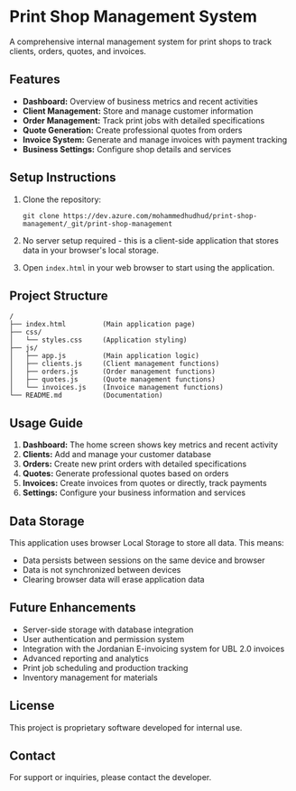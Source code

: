 # Print Shop Management System

A comprehensive internal management system for print shops to track clients, orders, quotes, and invoices.

## Features

- **Dashboard:** Overview of business metrics and recent activities
- **Client Management:** Store and manage customer information
- **Order Management:** Track print jobs with detailed specifications
- **Quote Generation:** Create professional quotes from orders
- **Invoice System:** Generate and manage invoices with payment tracking
- **Business Settings:** Configure shop details and services

## Setup Instructions

1. Clone the repository:
   ```
   git clone https://dev.azure.com/mohammedhudhud/print-shop-management/_git/print-shop-management
   ```

2. No server setup required - this is a client-side application that stores data in your browser's local storage.

3. Open `index.html` in your web browser to start using the application.

## Project Structure

```
/
├── index.html         (Main application page)
├── css/
│   └── styles.css     (Application styling)
├── js/
│   ├── app.js         (Main application logic)
│   ├── clients.js     (Client management functions)
│   ├── orders.js      (Order management functions)
│   ├── quotes.js      (Quote management functions)
│   └── invoices.js    (Invoice management functions)
└── README.md          (Documentation)
```

## Usage Guide

1. **Dashboard:** The home screen shows key metrics and recent activity
2. **Clients:** Add and manage your customer database
3. **Orders:** Create new print orders with detailed specifications
4. **Quotes:** Generate professional quotes based on orders
5. **Invoices:** Create invoices from quotes or directly, track payments
6. **Settings:** Configure your business information and services

## Data Storage

This application uses browser Local Storage to store all data. This means:
- Data persists between sessions on the same device and browser
- Data is not synchronized between devices
- Clearing browser data will erase application data

## Future Enhancements

- Server-side storage with database integration
- User authentication and permission system
- Integration with the Jordanian E-invoicing system for UBL 2.0 invoices
- Advanced reporting and analytics
- Print job scheduling and production tracking
- Inventory management for materials

## License

This project is proprietary software developed for internal use.

## Contact

For support or inquiries, please contact the developer.